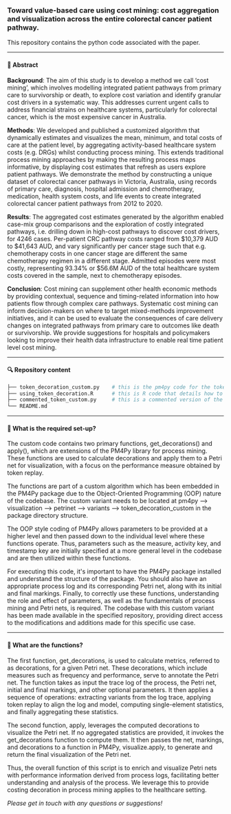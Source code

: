 ### Toward value-based care using cost mining: cost aggregation and visualization across the entire colorectal cancer patient pathway.

This repository contains the python code associated with the paper. 

------------------------------------------------------------------------

#### 📖 Abstract

**Background**: The aim of this study is to develop a method we call ‘cost mining’, which involves modelling integrated patient pathways from primary care to survivorship or death, to explore cost variation and identify granular cost drivers in a systematic way. This addresses current urgent calls to address financial strains on healthcare systems, particularly for colorectal cancer, which is the most expensive cancer in Australia.

**Methods**: We developed and published a customized algorithm that dynamically estimates and visualizes the mean, minimum, and total costs of care at the patient level, by aggregating activity-based healthcare system costs (e.g. DRGs) whilst conducting process mining. This extends traditional process mining approaches by making the resulting process maps informative, by displaying cost estimates that refresh as users explore patient pathways. We demonstrate the method by constructing a unique dataset of colorectal cancer pathways in Victoria, Australia, using records of primary care, diagnosis, hospital admission and chemotherapy, medication, health system costs, and life events to create integrated colorectal cancer patient pathways from 2012 to 2020.

**Results**: The aggregated cost estimates generated by the algorithm enabled case-mix group comparisons and the exploration of costly integrated pathways, i.e. drilling down in high-cost pathways to discover cost drivers, for 4246 cases. Per-patient CRC pathway costs ranged from $10,379 AUD to $41,643 AUD, and vary significantly per cancer stage such that e.g. chemotherapy costs in one cancer stage are different the same chemotherapy regimen in a different stage. Admitted episodes were most costly, representing 93.34% or $56.6M AUD of the total healthcare system costs covered in the sample, next to chemotherapy episodes. 

**Conclusion**: Cost mining can supplement other health economic methods by providing contextual, sequence and timing-related information into how patients flow through complex care pathways. Systematic cost mining can inform decision-makers on where to target mixed-methods improvement initiatives, and it can be used to evaluate the consequences of care delivery changes on integrated pathways from primary care to outcomes like death or survivorship. 
We provide suggestions for hospitals and policymakers looking to improve their health data infrastructure to enable real time patient level cost mining.   

------------------------------------------------------------------------

#### 🔍 Repository content

``` bash
├── token_decoration_custom.py    # this is the pm4py code for the token decoration of costs  
├── using_token_decoration.R      # this is R code that details how to use decoration function in R
├── commented_token_custom.py     # this is a commented version of the token decoration code
└── README.md
```
------------------------------------------------------------------------

#### 🔧 What is the required set-up?

The custom code contains two primary functions, get_decorations() and apply(), which are extensions of the PM4Py library for process mining. These functions are used to calculate decorations and apply them to a Petri net for visualization, with a focus on the performance measure obtained by token replay.

The functions are part of a custom algorithm which has been embedded in the PM4Py package due to the Object-Oriented Programming (OOP) nature of the codebase. The custom variant needs to be located at pm4py --> visualization --> petrinet --> variants --> token_decoration_custom in the package directory structure.

The OOP style coding of PM4Py allows parameters to be provided at a higher level and then passed down to the individual level where these functions operate. Thus, parameters such as the measure, activity key, and timestamp key are initially specified at a more general level in the codebase and are then utilized within these functions.

For executing this code, it's important to have the PM4Py package installed and understand the structure of the package. You should also have an appropriate process log and its corresponding Petri net, along with its initial and final markings. Finally, to correctly use these functions, understanding the role and effect of parameters, as well as the fundamentals of process mining and Petri nets, is required.
The codebase with this custom variant has been made available in the specified repository, providing direct access to the modifications and additions made for this specific use case.

------------------------------------------------------------------------

#### 💪 What are the functions?

The first function, get_decorations, is used to calculate metrics, referred to as decorations, for a given Petri net. These decorations, which include measures such as frequency and performance, serve to annotate the Petri net. The function takes as input the trace log of the process, the Petri net, initial and final markings, and other optional parameters. It then applies a sequence of operations: extracting variants from the log trace, applying token replay to align the log and model, computing single-element statistics, and finally aggregating these statistics.

The second function, apply, leverages the computed decorations to visualize the Petri net. If no aggregated statistics are provided, it invokes the get_decorations function to compute them. It then passes the net, markings, and decorations to a function in PM4Py, visualize.apply, to generate and return the final visualization of the Petri net.

Thus, the overall function of this script is to enrich and visualize Petri nets with performance information derived from process logs, facilitating better understanding and analysis of the process. We leverage this to provide costing decoration in process mining applies to the healthcare setting.


*Please get in touch with any questions or suggestions!*

